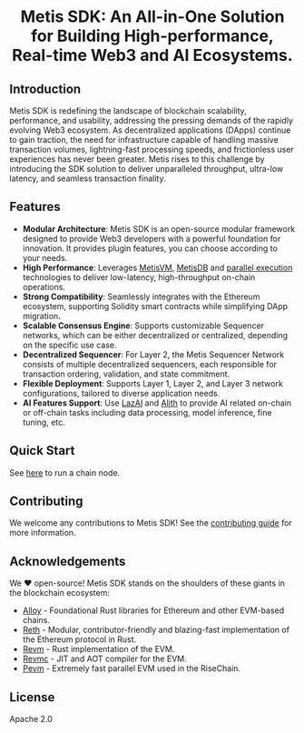 <h1 align="center">Metis SDK: An All-in-One Solution for Building High-performance, Real-time Web3 and AI Ecosystems.</h1>

## Introduction

Metis SDK is redefining the landscape of blockchain scalability, performance, and usability, addressing the pressing demands of the rapidly evolving Web3 ecosystem. As decentralized applications (DApps) continue to gain traction, the need for infrastructure capable of handling massive transaction volumes, lightning-fast processing speeds, and frictionless user experiences has never been greater. Metis rises to this challenge by introducing the SDK solution to deliver unparalleled throughput, ultra-low latency, and seamless transaction finality.

## Features

- **Modular Architecture**: Metis SDK is an open-source modular framework designed to provide Web3 developers with a powerful foundation for innovation. It provides plugin features, you can choose according to your needs.
- **High Performance**: Leverages [MetisVM](crates/vm/README.md), [MetisDB](crates/db/README.md) and [parallel execution](crates/pe/README.md) technologies to deliver low-latency, high-throughput on-chain operations.
- **Strong Compatibility**: Seamlessly integrates with the Ethereum ecosystem, supporting Solidity smart contracts while simplifying DApp migration.
- **Scalable Consensus Engine**: Supports customizable Sequencer networks, which can be either decentralized or centralized, depending on the specific use case.
- **Decentralized Sequencer**: For Layer 2, the Metis Sequencer Network consists of multiple decentralized sequencers, each responsible for transaction ordering, validation, and state commitment.
- **Flexible Deployment**: Supports Layer 1, Layer 2, and Layer 3 network configurations, tailored to diverse application needs.
- **AI Features Support**: Use [LazAI](https://lazai.network) and [Alith](https://github.com/0xLazAI/alith) to provide AI related on-chain or off-chain tasks including data processing, model inference, fine tuning, etc.

## Quick Start

See [here](./crates/chain/README.md) to run a chain node.

## Contributing

We welcome any contributions to Metis SDK! See the [contributing guide](./docs/CONTRIBUTING.md) for more information.

## Acknowledgements

We ❤️ open-source! Metis SDK stands on the shoulders of these giants in the blockchain ecosystem:

- [Alloy](https://github.com/alloy-rs) - Foundational Rust libraries for Ethereum and other EVM-based chains.
- [Reth](https://github.com/paradigmxyz/reth) - Modular, contributor-friendly and blazing-fast implementation of the Ethereum protocol in Rust.
- [Revm](https://github.com/bluealloy/revm/) - Rust implementation of the EVM.
- [Revmc](https://github.com/paradigmxyz/revmc) - JIT and AOT compiler for the EVM.
- [Pevm](https://github.com/risechain/pevm) - Extremely fast parallel EVM used in the RiseChain.

## License

Apache 2.0
